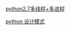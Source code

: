 [python2.7多线程+多进程](https://blog.mimvp.com/article/7068.html)

[python 设计模式](http://python-web-guide.readthedocs.io/zh/latest/design/design.html)
